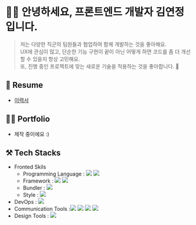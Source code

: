 <!--타이틀 부분-->
# 👋🏻 안녕하세요, 프론트엔드 개발자 김연정입니다.

> 저는 다양한 직군의 팀원들과 협업하여 함께 개발하는 것을 좋아해요. <br/>UX에 관심이 많고, 단순한 기능 구현이 끝이 아닌 어떻게 하면 코드를 좀 더 개선할 수 있을지 항상 고민해요. <br/>또, 진행 중인 프로젝트에 맞는 새로운 기술을 적용하는 것을 좋아합니다. 🤭


## 📖 Resume
- [이력서](https://www.rallit.com/resumes/95026@kyj980303/%EA%B9%80%EC%97%B0%EC%A0%95)


## 🤟🏻 Portfolio
- 제작 중이에요 :)

## ⚒️ Tech Stacks
- Fronted Skils 
   - Programming Language : <img src="https://img.shields.io/badge/JavaScript-yellow?style=flat-square&logo=JavaScript&logoColor=white"/> <img src="https://img.shields.io/badge/TypeScript-blue?style=flat-square&logo=TypeScript&logoColor=white"/>
   - Framework : <img src="https://img.shields.io/badge/React-blue?style=flat-square&logo=React&logoColor=white"/> <img src="https://img.shields.io/badge/Next.js-gray?style=flat-square&logo=react&logoColor=white"/>
   - Bundler : <img src="https://img.shields.io/badge/Webpack-green?style=flat-square&logo=Webpack&logoColor=white"/>
   - Style : <img src="https://img.shields.io/badge/styled components-hotpink?style=flat-square&logo=styled components&logoColor=white"/>
- DevOps : <img src="https://img.shields.io/badge/Amawon AWS-darkgray?style=flat-square&logo=Amawon AWS&logoColor=white"/>
- Communication Tools :<img src="https://img.shields.io/badge/Slack-purple?style=flat-square&logo=Slack&logoColor=white"/> <img src="https://img.shields.io/badge/Microsoft Teams-skyblue?style=flat-square&logo=Microsoft Teams&logoColor=white"/>  <img src="https://img.shields.io/badge/Jira-blue?style=flat-square&logo=Jira&logoColor=white"/> <img src="https://img.shields.io/badge/Notion-black?style=flat-square&logo=Notion&logoColor=white"/> 
- Design Tools : <img src="https://img.shields.io/badge/Figma-tomato?style=flat-square&logo=Figma&logoColor=white"/> 
